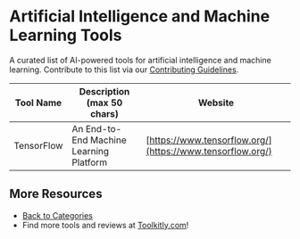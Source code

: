 # Artificial Intelligence and Machine Learning Tools

A curated list of AI-powered tools for artificial intelligence and machine learning. Contribute to this list via our [Contributing Guidelines](../CONTRIBUTING.md).

| Tool Name | Description (max 50 chars) | Website |
|-----------|----------------------------|---------|
| TensorFlow | An End-to-End Machine Learning Platform | [https://www.tensorflow.org/](https://www.tensorflow.org/) |

## More Resources
- [Back to Categories](https://github.com/ToolkitlyAI/awesome-ai-tools/blob/master/README.md)
- Find more tools and reviews at [Toolkitly.com](https://toolkitly.com)!
